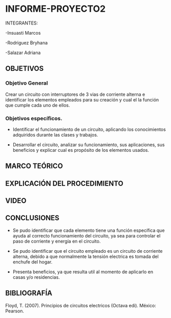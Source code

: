 # INFORME-PROYECTO2

INTEGRANTES:

   -Insuasti Marcos

   -Rodriguez Bryhana

   -Salazar Adriana

## OBJETIVOS

### Objetivo General

Crear un circuito con interruptores de 3 vias de corriente alterna e identificar los elementos empleados para su creación y cual el la función que cumple cada uno de ellos.
   
### Objetivos específicos.

* Identificar el funcionamiento de un circuito, aplicando los conocimientos adquiridos durante las clases y trabajos.
   
* Desarrollar el circuito, analizar su funcionamiento, sus aplicaciones, sus beneficios y explicar cual es propósito de los elementos usados.

## MARCO TEÓRICO



## EXPLICACIÓN DEL PROCEDIMIENTO


## VIDEO



## CONCLUSIONES

* Se pudo identificar que cada elemento tiene una función específica que ayuda al correcto funcionamiento del circuito, ya sea para controlar el paso de corriente y energía en el circuito.

* Se pudo identificar que el circuito empleado es un circuito de corriente alterna, debido a que normalmente la tensión electrica es tomada del enchufe del hogar.

* Presenta beneficios, ya que resulta util al momento de aplicarlo en casas y/o residencias.

## BIBLIOGRAFÍA

Floyd, T. (2007). Principios de circuitos electricos (Octava edi). México: Pearson.
